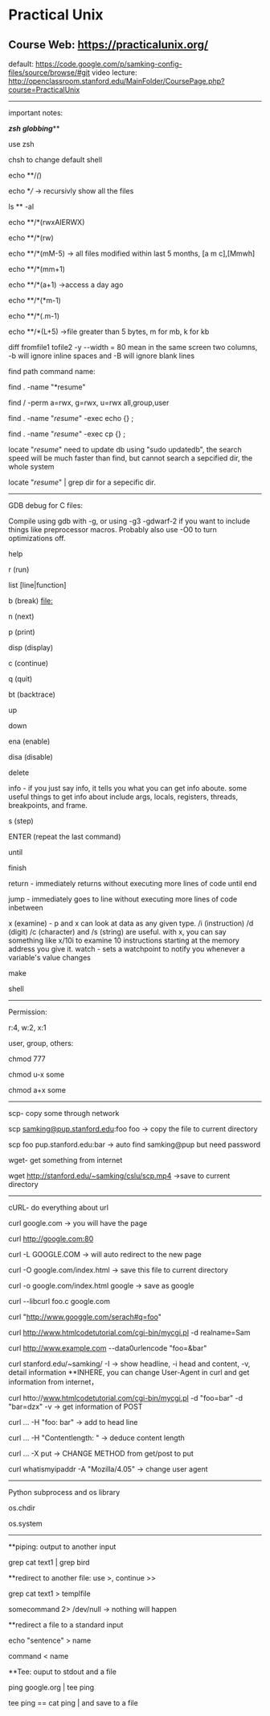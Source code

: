 Practical Unix
================
Course Web: https://practicalunix.org/
----------------
default: https://code.google.com/p/samking-config-files/source/browse/#git
video lecture: http://openclassroom.stanford.edu/MainFolder/CoursePage.php?course=PracticalUnix

----------------
important notes:

***************zsh globbing*****************

use zsh

chsh to change default shell

echo **/*(*)

echo **/*    -> recursivly show all the files

ls ** -al

echo **/*(rwxAIERWX)

echo **/*(rw)

echo **/*(mM-5)  -> all files modified within last 5 months, [a m c],[Mmwh]

echo **/*(mm+1)

echo **/*(a+1)    ->access a day ago

echo **/*(*m-1)

echo **/*(.m-1)

echo **/*(L+5)   ->file greater than 5 bytes, m for mb, k for kb

diff fromfile1 tofile2   -y --width = 80 mean in the same screen two columns, -b will ignore inline spaces and -B will ignore blank lines

find path command name: 

find . -name "*resume"

find / -perm a=rwx, g=rwx, u=rwx   all,group,user

find . -name "*resume*" -exec echo {} \;

find . -name "*resume*" -exec cp {} \;

locate "*resume*"      need to update db using "sudo updatedb", the search speed will be much faster than find, but cannot search a sepcified dir, the whole system

locate "*resume*" | grep dir    for a sepecific dir.

------------------------

GDB debug for C files:

Compile using gdb with -g, or using -g3 -gdwarf-2 if you want to include things like preprocessor macros. Probably also use -O0 to turn optimizations off.

help

r (run)

list [line|function]

b (break) [file:](line|function)

n (next)

p (print)

disp (display)

c (continue)

q (quit)

bt (backtrace)

up

down

ena (enable)

disa (disable)

delete

info - if you just say info, it tells you what you can get info aboute. some useful things to get info about include args, locals, registers, threads, breakpoints, and frame.

s (step)

ENTER (repeat the last command)

until

finish

return - immediately returns without executing more lines of code until end

jump - immediately goes to line without executing more lines of code inbetween

x (examine) - p and x can look at data as any given type. /i (instruction) /d (digit) /c (character) and /s (string) are useful. with x, you can say something like x/10i to examine 10 instructions starting at the memory address you give it.
watch - sets a watchpoint to notify you whenever a variable's value changes

make

shell

---------------------

Permission:

r:4, w:2, x:1

user, group, others:

chmod 777

chmod u-x some

chmod a+x some

---------------------

scp- copy some through network

scp samking@pup.stanford.edu:foo foo   -> copy the file to current directory

scp foo pup.stanford.edu:bar   -> auto find samking@pup but need password

wget- get something from internet

wget http://stanford.edu/~samking/cslu/scp.mp4  ->save to current directory

----------------------

cURL- do everything about url

curl google.com   -> you will have the page

curl http://google.com:80

curl -L GOOGLE.COM   -> will auto redirect to the new page

curl -O google.com/index.html  -> save this file to current directory

curl -o google.com/index.html google -> save as google

curl --libcurl foo.c google.com 

curl "http://www.googgle.com/serach#q=foo"

curl http://www.htmlcodetutorial.com/cgi-bin/mycgi.pl -d realname=Sam 

curl http://www.example.com --data0urlencode "foo=&bar"

curl stanford.edu/~samking/ -I   -> show headline, -i head and content, -v, detail information **INHERE, you can change User-Agent in curl and get information from internet， 

curl htto://www.htmlcodetutorial.com/cgi-bin/mycgi.pl -d "foo=bar" -d "bar=dzx" -v  -> get information of POST

curl ... -H "foo: bar"   -> add to head line

curl ... -H "Contentlength: "  -> deduce content length

curl ... -X put   -> CHANGE METHOD from get/post to put

curl whatismyipaddr -A "Mozilla/4.05"  -> change user agent

------------------------

Python subprocess and os library

os.chdir

os.system

------------------------

**piping: output to another input

grep cat text1 | grep bird

**redirect to another file: use >, continue >>

grep cat text1 > templfile

somecommand 2> /dev/null   -> nothing will happen

**redirect a file to a standard input

echo "sentence" > name

command < name

**Tee: ouput to stdout and a file

ping google.org | tee ping

tee ping == cat ping | and save to a file





















